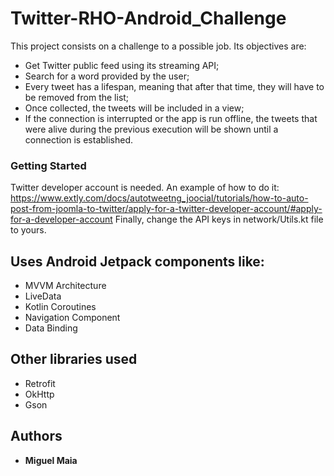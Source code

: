 # Twitter-RHO-Android_Challenge

This project consists on a challenge to a possible job.
Its objectives are:

- Get Twitter public feed using its streaming API;
- Search for a word provided by the user;
- Every tweet has a lifespan, meaning that after that time, they will have to be removed from the list;
- Once collected, the tweets will be included in a view;
- If the connection is interrupted or the app is run offline, the tweets that  were alive during the previous execution will be shown until a connection is established.

### Getting Started

Twitter developer account is needed. An example of how to do it:
https://www.extly.com/docs/autotweetng_joocial/tutorials/how-to-auto-post-from-joomla-to-twitter/apply-for-a-twitter-developer-account/#apply-for-a-developer-account
Finally, change the API keys in network/Utils.kt file to yours.

## Uses Android Jetpack components like:
- MVVM Architecture
- LiveData
- Kotlin Coroutines
- Navigation Component
- Data Binding

## Other libraries used
- Retrofit
- OkHttp
- Gson

## Authors

* **Miguel Maia**
